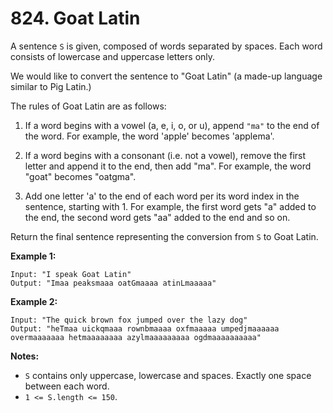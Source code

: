 # 824. Goat Latin

A sentence `S` is given, composed of words separated by spaces. Each word
consists of lowercase and uppercase letters only.

We would like to convert the sentence to "Goat Latin" (a made-up language
similar to Pig Latin.)

The rules of Goat Latin are as follows:

1. If a word begins with a vowel (a, e, i, o, or u), append `"ma"` to the end of
   the word.
   For example, the word 'apple' becomes 'applema'.
 
2. If a word begins with a consonant (i.e. not a vowel), remove the first letter
   and append it to the end, then add "ma".
   For example, the word "goat" becomes "oatgma".
 
3. Add one letter 'a' to the end of each word per its word index in the
   sentence, starting with 1.
   For example, the first word gets "a" added to the end, the second word gets
   "aa" added to the end and so on.

Return the final sentence representing the conversion from `S` to Goat Latin.

__Example 1:__

```
Input: "I speak Goat Latin"
Output: "Imaa peaksmaaa oatGmaaaa atinLmaaaaa"
```

__Example 2:__

```
Input: "The quick brown fox jumped over the lazy dog"
Output: "heTmaa uickqmaaa rownbmaaaa oxfmaaaaa umpedjmaaaaaa overmaaaaaaa hetmaaaaaaaa azylmaaaaaaaaa ogdmaaaaaaaaaa"
```

__Notes:__

* `S` contains only uppercase, lowercase and spaces. Exactly one space between
  each word.
* `1 <= S.length <= 150`.
